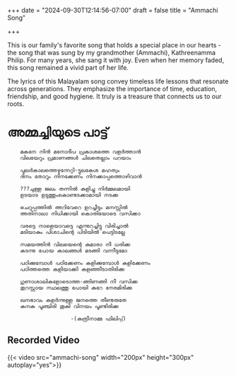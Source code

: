 +++
date = "2024-09-30T12:14:56-07:00"
draft = false
title = "Ammachi Song"

+++

This is our family's favorite song that holds a special place in our hearts - the song that was sung by my grandmother (Ammachi), Kathreenamma Philip. For many years, she sang it with joy. Even when her memory faded, this song remained a vivid part of her life.

The lyrics of this Malayalam song convey timeless life lessons that resonate across generations. They emphasize the importance of time, education, friendship, and good hygiene. It truly is a treasure that connects us to our roots.


# അമ്മച്ചിയുടെ പാട്ട്

```
    മകനേ നിൻ മനോദീപ പ്രകാശത്തെ വളർത്താൻ 
    വിലയേറും പ്രമാണങ്ങൾ ചിലതെല്ലാം പറയാം 

    പുലർകാലത്തെഴുന്നേറ്റി-ട്ടുലകേശ മഹത്വം 
    ദിനം തോറും നിനക്കേണം നിനക്കാപ്പത്തൊഴിവാൻ 

    ???ചുള്ള ജലം തന്നിൽ കുളിച്ചു നിർമ്മലമായി 
    ഉടയാട ഉടുത്തുംകൊണ്ടടക്കാമായി നടക്ക 

    ചെറുപ്പത്തിൽ അറിവേറെ ഉറച്ചീടും മനസ്സിൽ 
    അതിനാലാ നിധിക്കായി കൊതിയോടെ വസിക്കാ 

    വരട്ടെ നാളെയാവട്ടെ എന്നുറച്ചിട്ടു വിരിച്ചാൽ 
    മടിയാകും പിശാചിന്റെ പിടിയിൽ പെട്ടിടല്ലേ 

    സമയത്തിൻ വിലയെന്റെ കുമാരാ നീ ധരിക്ക 
    കടന്നു പോയ കാലങ്ങൾ മടങ്ങി വന്നീടുമോ 

    പഠിക്കുമ്പോൾ പഠിക്കേണം കളിക്കുമ്പോൾ കളിക്കേണം 
    പഠിത്തത്തെ കളിയാക്കി കളഞ്ഞീടാതിരിക്ക 

    ഗുണാശാലികളോടൊത്ത-ങ്ങിണങ്ങി നീ വസിക്ക 
    തുറസ്സായ സ്ഥലത്തു പോയി കുറേ നേരമിരിക്ക 

    ഖനഭാവം കളർന്നുള്ള ജനത്തെ തീണ്ടരുതേ 
    കനക പൂഞ്ചിരി തൂകി വിനയം പൂണ്ടിരിക്ക 

                    -(കത്രീനാമ്മ ഫിലിപ്പ്)
```

## Recorded Video

{{< video src="ammachi-song" width="200px" height="300px" autoplay="yes">}}
